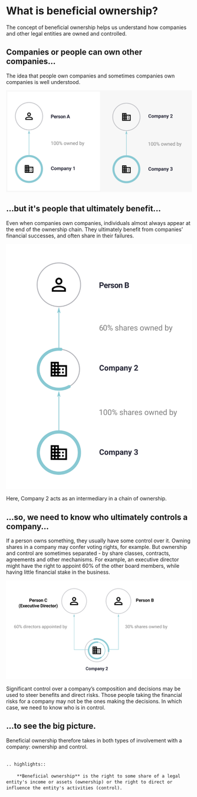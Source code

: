 # What is beneficial ownership?

The concept of beneficial ownership helps us understand how companies and other legal entities are owned and controlled.

<h2>Companies or people can own other companies...</h2>

The idea that people own companies and sometimes companies own companies is well understood.

![Person A owns 100% of Company 1](_assets/Diag1-simpleOwn.svg)

<h2>...but it's people that ultimately benefit...</h2>

Even when companies own companies, individuals almost always appear at the end of the ownership chain. They ultimately benefit from companies’ financial successes, and often share in their failures.

![Company 2 owns 100% of Company 3's shares. And Person B owns 30% of Company 2's shares](_assets/Diag2-simpleInd.svg)

Here, Company 2 acts as an intermediary in a chain of ownership.

<h2>...so, we need to know who ultimately controls a company...</h2>

If a person owns something, they usually have some control over it. Owning shares in a company may confer voting rights, for example. But ownership and control are sometimes separated - by share classes, contracts, agreements and other mechanisms. For example, an executive director might have the right to appoint 60% of the other board members, while having little financial stake in the business.

![Person B owns 30% of Company 2's shares. And Person C (an executive director) has the right to appoint 60% of Company 2's board members](_assets/Diag3-splitContr.svg)

Significant control over a company’s composition and decisions may be used to steer benefits and direct risks. Those people taking the financial risks for a company may not be the ones making the decisions. In which case, we need to know who is in control.

<h2>...to see the big picture.</h2>

Beneficial ownership therefore takes in both types of involvement with a company: ownership and control. 

```eval_rst 

.. highlights:: 
    
    **Beneficial ownership** is the right to some share of a legal entity's income or assets (ownership) or the right to direct or influence the entity's activities (control).

```



